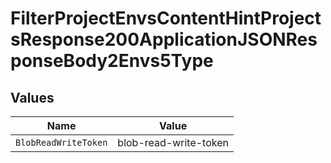 # FilterProjectEnvsContentHintProjectsResponse200ApplicationJSONResponseBody2Envs5Type


## Values

| Name                  | Value                 |
| --------------------- | --------------------- |
| `BlobReadWriteToken`  | blob-read-write-token |